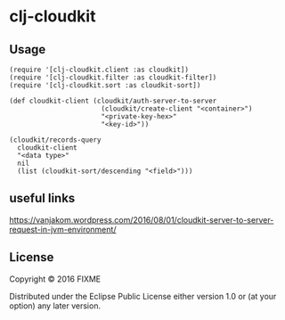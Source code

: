 # clj-cloudkit

## Usage

```
(require '[clj-cloudkit.client :as cloudkit])
(require '[clj-cloudkit.filter :as cloudkit-filter])
(require '[clj-cloudkit.sort :as cloudkit-sort])

(def cloudkit-client (cloudkit/auth-server-to-server
                       (cloudkit/create-client "<container>")
                       "<private-key-hex>"
                       "<key-id>"))

(cloudkit/records-query
  cloudkit-client
  "<data type>"
  nil
  (list (cloudkit-sort/descending "<field>")))

```

## useful links

https://vanjakom.wordpress.com/2016/08/01/cloudkit-server-to-server-request-in-jvm-environment/


## License

Copyright © 2016 FIXME

Distributed under the Eclipse Public License either version 1.0 or (at
your option) any later version.
